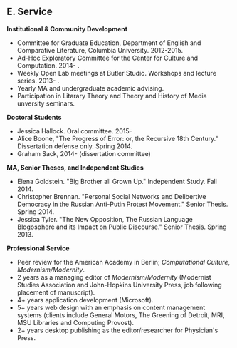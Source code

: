 
## E. Service

**Institutional & Community Development**  

- Committee for Graduate Education, Department of English and Comparative Literature, Columbia University. 2012-2015.
- Ad-Hoc Exploratory Committee for the Center for Culture and Computation. 2014- .
- Weekly Open Lab meetings at Butler Studio. Workshops and lecture series.
2013- .
- Yearly MA and undergraduate academic advising.
- Participation in Litarary Theory and Theory and History of Media unversity
seminars.

**Doctoral Students**  

- Jessica Hallock. Oral committee. 2015- .
- Alice Boone, "The Progress of Error: or, the Recursive 18th Century." Dissertation defense only. Spring 2014.
- Graham Sack, 2014- (dissertation committee)

**MA, Senior Theses, and Independent Studies**  

- Elena Goldstein. "Big Brother all Grown Up." Independent Study. Fall 2014.
- Christopher Brennan. "Personal Social Networks and Delibertive Democracy in
the Russian Anti-Putin Protest Movement." Senior Thesis. Spring 2014.
- Jessica Tyler. "The New Opposition, The Russian Language Blogosphere and its
Impact on Public Discourse." Senior Thesis. Spring 2013.

**Professional Service**  

- Peer review for the American Academy in Berlin; *Computational Culture*, *Modernism/Modernity*.
- 2 years as a managing editor of *Modernism/Modernity* (Modernist Studies Association and John-Hopkins University Press, job following placement of manuscript).
- 4+ years application development (Microsoft).
- 5+ years web design with an emphasis on content management systems (clients include General Motors, The Greening of Detroit, MRI, MSU Libraries and Computing Provost).
- 2+ years desktop publishing as the editor/researcher for Physician's Press.

